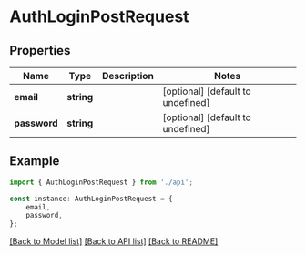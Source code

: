 # AuthLoginPostRequest


## Properties

Name | Type | Description | Notes
------------ | ------------- | ------------- | -------------
**email** | **string** |  | [optional] [default to undefined]
**password** | **string** |  | [optional] [default to undefined]

## Example

```typescript
import { AuthLoginPostRequest } from './api';

const instance: AuthLoginPostRequest = {
    email,
    password,
};
```

[[Back to Model list]](../README.md#documentation-for-models) [[Back to API list]](../README.md#documentation-for-api-endpoints) [[Back to README]](../README.md)

